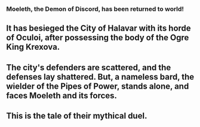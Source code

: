 ### Moeleth, the Demon of Discord, has been returned to world!
## It has besieged the City of Halavar with its horde of Oculoi, after possessing the body of the Ogre King Krexova.
## The city's defenders are scattered, and the defenses lay shattered. But, a nameless bard, the wielder of the Pipes of Power, stands alone, and faces Moeleth and its forces.
## This is the tale of their mythical duel.
